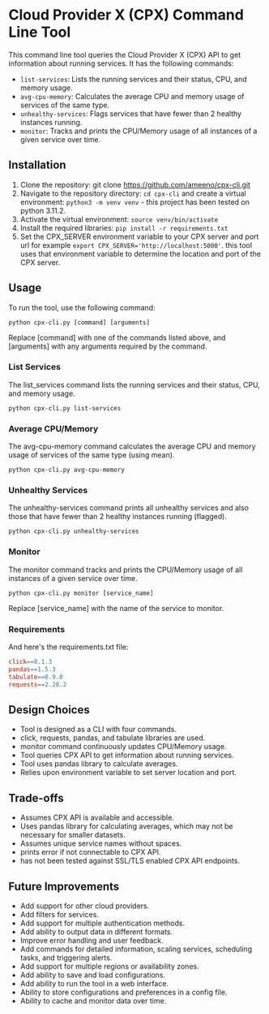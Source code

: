 # Cloud Provider X (CPX) Command Line Tool

This command line tool queries the Cloud Provider X (CPX) API to get information about running services. It has the following commands:

* `list-services`: Lists the running services and their status, CPU, and memory usage.
* `avg-cpu-memory`: Calculates the average CPU and memory usage of services of the same type.
* `unhealthy-services`: Flags services that have fewer than 2 healthy instances running.
* `monitor`: Tracks and prints the CPU/Memory usage of all instances of a given service over time.

## Installation

1. Clone the repository: git clone <https://github.com/ameeno/cpx-cli.git>
2. Navigate to the repository directory: `cd cpx-cli` and create a virtual environment: `python3 -m venv venv` - this project has been tested on python 3.11.2.
3. Activate the virtual environment: `source venv/bin/activate`
4. Install the required libraries: `pip install -r requirements.txt`
5. Set the CPX_SERVER environment variable to your CPX server and port url for example `export CPX_SERVER='http://localhost:5000'`. this tool uses that environment variable to determine the location and port of the CPX server.

## Usage

To run the tool, use the following command:

```code
python cpx-cli.py [command] [arguments]
```

Replace [command] with one of the commands listed above, and [arguments] with any arguments required by the command.

### List Services

The list_services command lists the running services and their status, CPU, and memory usage.

```code
python cpx-cli.py list-services
```

### Average CPU/Memory

The avg-cpu-memory command calculates the average CPU and memory usage of services of the same type (using mean).

```code
python cpx-cli.py avg-cpu-memory
```

### Unhealthy Services

The unhealthy-services command prints all unhealthy services and also those that have fewer than 2 healthy instances running (flagged).

```code
python cpx-cli.py unhealthy-services
```

### Monitor

The monitor command tracks and prints the CPU/Memory usage of all instances of a given service over time.

```code
python cpx-cli.py monitor [service_name]
```

Replace [service_name] with the name of the service to monitor.

### Requirements

And here's the requirements.txt file:

```makefile
click==8.1.3
pandas==1.5.3
tabulate==0.9.0
requests==2.28.2
```

## Design Choices

* Tool is designed as a CLI with four commands.
* click, requests, pandas, and tabulate libraries are used.
* monitor command continuously updates CPU/Memory usage.
* Tool queries CPX API to get information about running services.
* Tool uses pandas library to calculate averages.
* Relies upon environment variable to set server location and port.

## Trade-offs

* Assumes CPX API is available and accessible.
* Uses pandas library for calculating averages, which may not be necessary for smaller datasets.
* Assumes unique service names without spaces.
* prints error if not connectable to CPX API.
* has not been tested against SSL/TLS enabled CPX API endpoints.

## Future Improvements

* Add support for other cloud providers.
* Add filters for services.
* Add support for multiple authentication methods.
* Add ability to output data in different formats.
* Improve error handling and user feedback.
* Add commands for detailed information, scaling services, scheduling tasks, and triggering alerts.
* Add support for multiple regions or availability zones.
* Add ability to save and load configurations.
* Add ability to run the tool in a web interface.
* Ability to store configurations and preferences in a config file.
* Ability to cache and monitor data over time.
